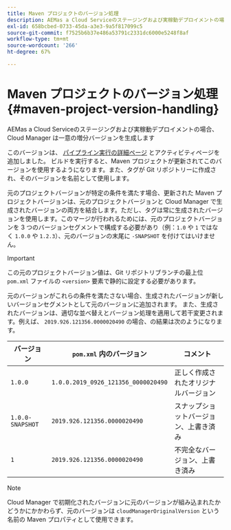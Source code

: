 ```yaml
---
title: Maven プロジェクトのバージョン処理
description: AEMas a Cloud Serviceのステージングおよび実稼動デプロイメントの場合、Cloud Manager は一意の増分バージョンを生成します。
exl-id: 658bcbed-0733-45da-a3e3-9a5f817099c5
source-git-commit: f7525b6b37e486a53791c2331dc6000e5248f8af
workflow-type: tm+mt
source-wordcount: '266'
ht-degree: 67%

---
```



# Maven プロジェクトのバージョン処理 {#maven-project-version-handling}

AEMas a Cloud Serviceのステージングおよび実稼動デプロイメントの場合、Cloud Manager は一意の増分バージョンを生成します

このバージョンは、 [パイプライン実行の詳細ページ](/help/implementing/cloud-manager/configuring-pipelines/managing-pipelines.md#view-details) とアクティビティページを追加しました。 ビルドを実行すると、Maven プロジェクトが更新されてこのバージョンを使用するようになります。また、タグが Git リポジトリーに作成され、そのバージョンを名前として使用します。

元のプロジェクトバージョンが特定の条件を満たす場合、更新された Maven プロジェクトバージョンは、元のプロジェクトバージョンと Cloud Manager で生成されたバージョンの両方を結合します。ただし、タグは常に生成されたバージョンを使用します。このマージが行われるためには、元のプロジェクトバージョンを 3 つのバージョンセグメントで構成する必要があり（例：`1.0` や `1` ではなく `1.0.0` や `1.2.3`）、元のバージョンの末尾に `-SNAPSHOT` を付けてはいけません。

>[!IMPORTANT]
>
>この元のプロジェクトバージョン値は、Git リポジトリブランチの最上位 `pom.xml` ファイルの `<version>` 要素で静的に設定する必要があります。

元のバージョンがこれらの条件を満たさない場合、生成されたバージョンが新しいバージョンセグメントとして元のバージョンに追加されます。 また、生成されたバージョンは、適切な並べ替えとバージョン処理を適用して若干変更されます。例えば、 `2019.926.121356.0000020490` の場合、の結果は次のようになります。

| バージョン | `pom.xml` 内のバージョン | コメント |
|---|---|---|
| `1.0.0` | `1.0.0.2019_0926_121356_0000020490` | 正しく作成されたオリジナルバージョン |
| `1.0.0-SNAPSHOT` | `2019.926.121356.0000020490` | スナップショットバージョン、上書き済み |
| `1` | `2019.926.121356.0000020490` | 不完全なバージョン、上書き済み |

>[!NOTE]
>
>Cloud Manager で初期化されたバージョンに元のバージョンが組み込まれたかどうかにかかわらず、元のバージョンは `cloudManagerOriginalVersion` という名前の Maven プロパティとして使用できます。
